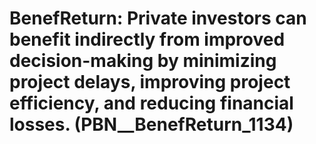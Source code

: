 # BenefReturn: __Private investors can benefit indirectly from improved decision-making by minimizing project delays, improving project efficiency, and reducing financial losses.__ (PBN__BenefReturn_1134)

